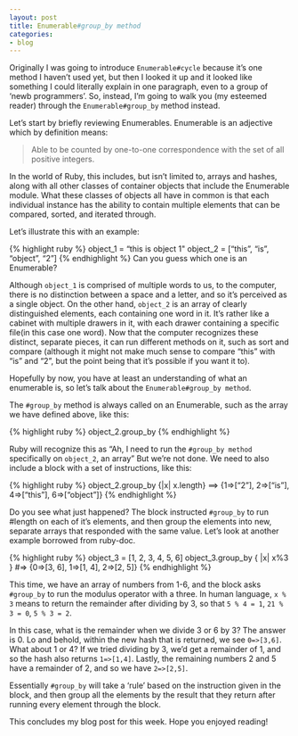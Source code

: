 ```yaml
---
layout: post
title: Enumerable#group_by method
categories:
- blog
---
```


Originally I was going to introduce `Enumerable#cycle` because it’s one method I haven’t used yet, but then I looked it up and it looked like something I could literally explain in one paragraph, even to a group of ‘newb programmers’. So, instead, I’m going to walk you (my esteemed reader) through the `Enumerable#group_by` method instead.

Let’s start by briefly reviewing Enumerables. Enumerable is an adjective which by definition means:

> Able to be counted by one-to-one correspondence with the set of all positive integers.

In the world of Ruby, this includes, but isn’t limited to, arrays and hashes, along with all other classes of container objects that include the Enumerable module. What these classes of objects all have in common is that each individual instance has the ability to contain multiple elements that can be compared, sorted, and iterated through.

Let’s illustrate this with an example:

{% highlight ruby %}
object_1 = “this is object 1"
object_2 = [“this”, “is”, “object”, “2”]
{% endhighlight %}
Can you guess which one is an Enumerable?

Although `object_1` is comprised of multiple words to us, to the computer, there is no distinction between a space and a letter, and so it’s perceived as a single object. On the other hand, `object_2` is an array of clearly distinguished elements, each containing one word in it. It’s rather like a cabinet with multiple drawers in it, with each drawer containing a specific file(in this case one word). Now that the computer recognizes these distinct, separate pieces, it can run different methods on it, such as sort and compare (although it might not make much sense to compare “this” with “is” and “2”, but the point being that it’s possible if you want it to).

Hopefully by now, you have at least an understanding of what an enumerable is, so let’s talk about the `Enumerable#group_by method`.

The `#group_by` method is always called on an Enumerable, such as the array we have defined above, like this:

{% highlight ruby %}
object_2.group_by
{% endhighlight %}

Ruby will recognize this as “Ah, I need to run the `#group_by method `specifically on `object_2`, an array” But we’re not done. We need to also include a block with a set of instructions, like this:

{% highlight ruby %}
 object_2.group_by {|x| x.length}
 ==> {1=>[“2”], 2=>[“is”], 4=>[“this”], 6=>[“object”]}
{% endhighlight %}

Do you see what just happened? The block instructed `#group_by` to run #length on each of it’s elements, and then group the elements into new, separate arrays that responded with the same value. Let’s look at another example borrowed from ruby-doc.

{% highlight ruby %}
object_3 = [1, 2, 3, 4, 5, 6]
object_3.group_by { |x| x%3 }   #=> {0=>[3, 6], 1=>[1, 4], 2=>[2, 5]}
{% endhighlight %}

This time, we have an array of numbers from 1-6, and the block asks `#group_by` to run the modulus operator with a three. In human language, `x % 3` means to return the remainder after dividing by 3, so that `5 % 4 = 1`, `21 % 3 = 0`, `5 % 3 = 2`.

In this case, what is the remainder when we divide 3 or 6 by 3? The answer is 0. Lo and behold, within the new hash that is returned, we see `0=>[3,6]`. What about 1 or 4? If we tried dividing by 3, we’d get a remainder of 1, and so the hash also returns `1=>[1,4]`. Lastly, the remaining numbers 2 and 5 have a remainder of 2, and so we have `2=>[2,5]`.

Essentially `#group_by` will take a ‘rule’ based on the instruction given in the block, and then group all the elements by the result that they return after running every element through the block.

This concludes my blog post for this week. Hope you enjoyed reading!